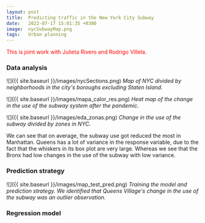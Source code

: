 ```yaml
---
layout: post
title:  Predicting traffic in the New York City Subway
date:   2022-07-17 15:01:35 +0300
image:  nycSubwayMap.png
tags:   Urban planning
---
```



<script
  src="https://cdn.mathjax.org/mathjax/latest/MathJax.js?config=TeX-AMS-MML_HTMLorMML"
  type="text/javascript">
</script>



<span style="color: red"> This is joint work with Julieta Rivero and Rodrigo Villela.</span>


### Data analysis

![]({{ site.baseurl }}/images/nycSections.png)
*Map of NYC divided by neighborhoods in the city's boroughs excluding Staten Island.*




![]({{ site.baseurl }}/images/mapa_calor_res.png)
*Heat map of the change in the use of the subway system after the pandemic.*





![]({{ site.baseurl }}/images/eda_zonas.png)
*Change in the use of the subway divided by zones in NYC.*

We can see that on average, the subway use got reduced the most in Manhattan. Queens has a lot of variance in the response variable, due to the fact that the whiskers in its box plot are very large. Whereas we see that the Bronx had low changes in the use of the subway with low variance.



### Prediction strategy
![]({{ site.baseurl }}/images/map_test_pred.png)
*Training the model and prediction strategy. We identified that Queens Village's change in the use of the subway was an outlier observation.*


### Regression model





